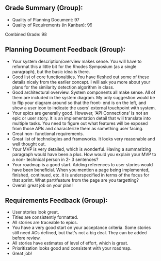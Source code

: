 ## Grade Summary (Group): 

- Quality of Planning Document: 97
- Quality of Requirements (in Kanban): 99

Combined Grade: 98

## Planning Document Feedback (Group): 

- Your system description/overview makes sense. You will have to reformat this a little bit for the Rhodes Symposium (as a single paragraph), but the basic idea is there.
- Good list of core functionaltiies. You have fleshed out some of these details nicely from the earlier concept. I will ask you more about your plans for the similarity detection algorithm in class.
- Good architectural overview. System components all make sense. All of them are included in the system diagram. My only suggestion would be to flip your diagram around so that the front- end is on the left, and show a user icon to indicate the users' external touchpoint with system.
- Your epics are generally good. However, 'API Connections' is not an epic or user story. It is an implementation detail that will translate into multiple tasks. You need to figure out what features will be exposed from those APIs and characterize them as something user facing.
- Great non- functional requirements.
- Great list of technologies and frameworks. It looks very reasonable and well thought out.
- Your MVP is very detailed, which is wonderful. Having a summarizing paragraph would have been a plus. How would you explain your MVP to a non- technical person in 2- 3 sentences?
- Your roadmap is a good start. Adding references to user stories would have been beneficial. When you mention a page being implemented, finished, continued, etc. it is underspecified in terms of the focus for that sprint. What part/feature from the page are you targetting?
- Overall great job on your plan!

## Requirements Feedback (Group): 

- User stories look great.
- Titles are consistently formatted.
- All stories are traceable to epics.
- You have a very good start on your acceptance criteria. Some stories still need ACs defined, but that's not a big deal. They can be added before review.
- All stories have estimates of level of effort, which is great.
- Prioritization looks good and consistent with your roadmap.
- Great job!
